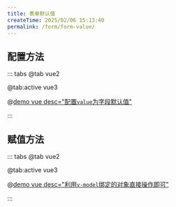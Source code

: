 ```yaml
---
title: 表单默认值
createTime: 2025/02/06 15:13:40
permalink: /form/form-value/
---
```


## 配置方法

::: tabs
@tab vue2

@tab:active vue3

@[demo vue desc="配置`value`为字段默认值"](../../examples/form/form-value/value.vue)

:::

## 赋值方法

::: tabs
@tab vue2

@tab:active vue3

@[demo vue desc="利用`v-model`绑定的对象直接操作即可"](../../examples/form/form-value/model.vue)

:::